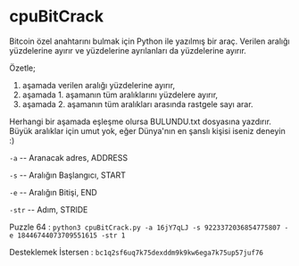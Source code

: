 # cpuBitCrack

Bitcoin özel anahtarını bulmak için Python ile yazılmış bir araç. Verilen aralığı yüzdelerine ayırır ve yüzdelerine ayrılanları da yüzdelerine ayırır.

Özetle;

1. aşamada verilen aralığı yüzdelerine ayırır,
2. aşamada 1. aşamanın tüm aralıklarını yüzdelere ayırır,
3. aşamada 2. aşamanın tüm aralıkları arasında rastgele sayı arar.

Herhangi bir aşamada eşleşme olursa BULUNDU.txt dosyasına yazdırır. Büyük aralıklar için umut yok, eğer Dünya'nın en şanslı kişisi iseniz deneyin :)

`-a` -- Aranacak adres, ADDRESS

`-s` -- Aralığın Başlangıcı, START

`-e` -- Aralığın Bitişi, END

`-str` -- Adım, STRIDE

Puzzle 64 : `python3 cpuBitCrack.py -a 16jY7qLJ -s 9223372036854775807 -e 18446744073709551615 -str 1`

Desteklemek İstersen : `bc1q2sf6uq7k75dexddm9k9kw6ega7k75up57juf76`
